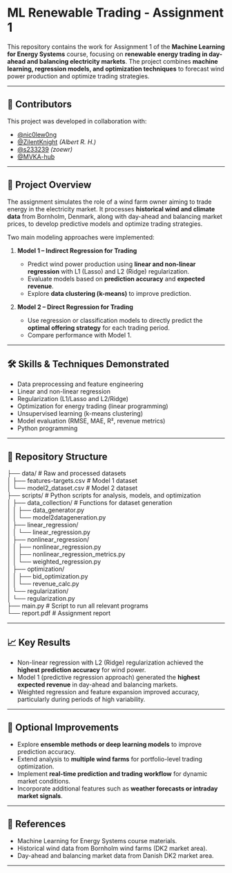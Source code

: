 # ML Renewable Trading - Assignment 1

This repository contains the work for Assignment 1 of the **Machine Learning for Energy Systems** course, focusing on **renewable energy trading in day-ahead and balancing electricity markets**. The project combines **machine learning, regression models, and optimization techniques** to forecast wind power production and optimize trading strategies.

---

## 👥 Contributors

This project was developed in collaboration with:  

- [@nic0lew0ng](https://github.com/nic0lew0ng)  
- [@ZilentKnight](https://github.com/ZilentKnight) *(Albert R. H.)*  
- [@s233239](https://github.com/s233239) *(zoewr)*  
- [@MVKA-hub](https://github.com/MVKA-hub)

---

## 📌 Project Overview

The assignment simulates the role of a wind farm owner aiming to trade energy in the electricity market. It processes **historical wind and climate data** from Bornholm, Denmark, along with day-ahead and balancing market prices, to develop predictive models and optimize trading strategies.

Two main modeling approaches were implemented:

1. **Model 1 – Indirect Regression for Trading**
   - Predict wind power production using **linear and non-linear regression** with L1 (Lasso) and L2 (Ridge) regularization.
   - Evaluate models based on **prediction accuracy** and **expected revenue**.
   - Explore **data clustering (k-means)** to improve prediction.

2. **Model 2 – Direct Regression for Trading**
   - Use regression or classification models to directly predict the **optimal offering strategy** for each trading period.
   - Compare performance with Model 1.

---

## 🛠 Skills & Techniques Demonstrated

- Data preprocessing and feature engineering
- Linear and non-linear regression
- Regularization (L1/Lasso and L2/Ridge)
- Optimization for energy trading (linear programming)
- Unsupervised learning (k-means clustering)
- Model evaluation (RMSE, MAE, R², revenue metrics)
- Python programming

---

## 📂 Repository Structure

├── data/ # Raw and processed datasets      
│ ├── features-targets.csv # Model 1 dataset      
│ └── model2_dataset.csv # Model 2 dataset      
├── scripts/ # Python scripts for analysis, models, and optimization      
│ ├── data_collection/ # Functions for dataset generation      
│ │ ├── data_generator.py      
│ │ └── model2datageneration.py      
│ ├── linear_regression/      
│ │ └── linear_regression.py      
│ ├── nonlinear_regression/      
│ │ ├── nonlinear_regression.py      
│ │ ├── nonlinear_regression_metrics.py      
│ │ └── weighted_regression.py      
│ ├── optimization/      
│ │ ├── bid_optimization.py      
│ │ └── revenue_calc.py      
│ └── regularization/      
│ └── regularization.py      
├── main.py # Script to run all relevant programs      
└── report.pdf # Assignment report   

---

## 📈 Key Results

- Non-linear regression with L2 (Ridge) regularization achieved the **highest prediction accuracy** for wind power.
- Model 1 (predictive regression approach) generated the **highest expected revenue** in day-ahead and balancing markets.
- Weighted regression and feature expansion improved accuracy, particularly during periods of high variability.

---

## 📌 Optional Improvements

- Explore **ensemble methods or deep learning models** to improve prediction accuracy.
- Extend analysis to **multiple wind farms** for portfolio-level trading optimization.
- Implement **real-time prediction and trading workflow** for dynamic market conditions.
- Incorporate additional features such as **weather forecasts or intraday market signals**.

---

## 📝 References

- Machine Learning for Energy Systems course materials.
- Historical wind data from Bornholm wind farms (DK2 market area).
- Day-ahead and balancing market data from Danish DK2 market area.

---

